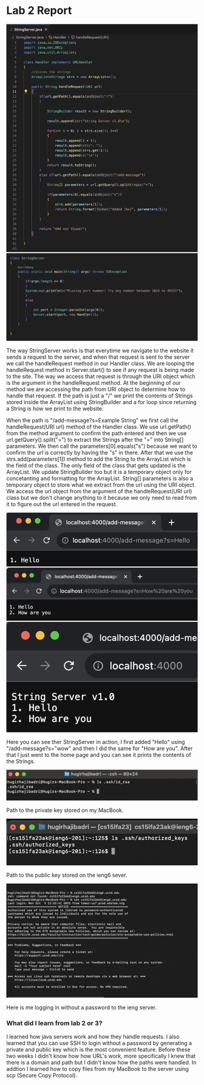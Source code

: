 # Lab 2 Report

![Code](code.png) ![Code2](code2.png)

The way StringServer works is that everytime we navigate to the website it sends a request to the server, and when that request is sent to the server we call the handleRequest method in our Handler class. We are looping the handleRequest method in Server.start() to see if any request is being made to the site. The way we access that request is through the URI object which is the argument in the handleRequest method. At the beginning of our method we are accessing the path from URI object to determine how to handle that request. If the path is just a "/" we print the contents of Strings stored inside the ArrayList using StringBuilder and a for loop since returning a String is how we print to the website.

When the path is "/add-message?s=Example String" we first call the handleRequest(URI url) method of the Handler class. We use url.getPath() from the method argument to confirm the path entered and then we use url.getQuery().split("=") to extract the Strings after the "=" into String[] parameters. We then call the parameters[0].equals("s") because we want to confirm the url is correctly by having the "s" in there. After that we use the strs.add(parameters[1]) method to add the String to the ArrayList which is the field of the class. The only field of the class that gets updated is the ArrayList. We update StringBuilder too but it is a temporary object only for concetanting and formatting for the ArrayList. String[] parameters is also a temporary object to store what we extract from the url using the URI object. We access the url object from the argument of the handleRequest(URI url) class but we don't change anything to it because we only need to read from it to figure out the url entered in the request.

![Server](server.png) ![Server 2](server2.png) ![Server 3](server3.png)

Here you can see ther StringServer in action, I first added "Hello" using "/add-message?s="wow" and then I did the same for "How are you". After that I just went to the home page and you can see it prints the contents of the Strings.

![Private Key](pathtoprivate.png)

Path to the private key stored on my MacBook.

![Public Key](pathtopublic.png)

Path to the public key stored on the ieng6 sever.

![Login w/pwd](loginwithnopwd.png)

Here is me logging in without a password to the ieng server.

### What did I learn from lab 2 or 3?

I learned how java servers work and how they handle requests. I also learned that you can use SSH to login without a password by generating a private and public key which is the most convenient feature. Before these two weeks I didn't know how how URL's work, more specifically I knew that there is a domain and path but I didn't know how the paths were handled. In addtion I learned how to copy files from my MacBook to the server using scp (Secure Copy Protocol).



